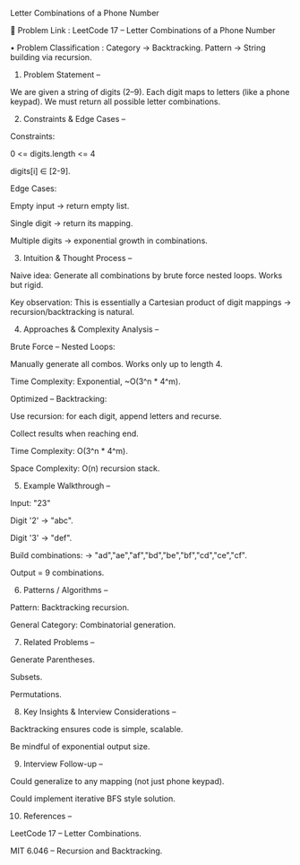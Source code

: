 Letter Combinations of a Phone Number

🔗 Problem Link : LeetCode 17 – Letter Combinations of a Phone Number

• Problem Classification : Category → Backtracking.
Pattern → String building via recursion.

1. Problem Statement –

We are given a string of digits (2–9). Each digit maps to letters (like a phone keypad). We must return all possible letter combinations.

2. Constraints & Edge Cases –

Constraints:

0 <= digits.length <= 4

digits[i] ∈ [2-9].

Edge Cases:

Empty input → return empty list.

Single digit → return its mapping.

Multiple digits → exponential growth in combinations.

3. Intuition & Thought Process –

Naive idea: Generate all combinations by brute force nested loops. Works but rigid.

Key observation: This is essentially a Cartesian product of digit mappings → recursion/backtracking is natural.

4. Approaches & Complexity Analysis –

Brute Force – Nested Loops:

Manually generate all combos. Works only up to length 4.

Time Complexity: Exponential, ~O(3^n * 4^m).

Optimized – Backtracking:

Use recursion: for each digit, append letters and recurse.

Collect results when reaching end.

Time Complexity: O(3^n * 4^m).

Space Complexity: O(n) recursion stack.

5. Example Walkthrough –

Input: "23"

Digit '2' → "abc".

Digit '3' → "def".

Build combinations:
→ "ad","ae","af","bd","be","bf","cd","ce","cf".

Output = 9 combinations.

6. Patterns / Algorithms –

Pattern: Backtracking recursion.

General Category: Combinatorial generation.

7. Related Problems –

Generate Parentheses.

Subsets.

Permutations.

8. Key Insights & Interview Considerations –

Backtracking ensures code is simple, scalable.

Be mindful of exponential output size.

9. Interview Follow-up –

Could generalize to any mapping (not just phone keypad).

Could implement iterative BFS style solution.

10. References –

LeetCode 17 – Letter Combinations.

MIT 6.046 – Recursion and Backtracking.